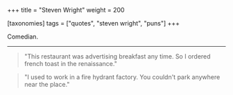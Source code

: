 +++
title = "Steven Wright"
weight = 200

[taxonomies]
tags = ["quotes", "steven wright", "puns"]
+++

Comedian.

---

> "This restaurant was advertising breakfast any time. So I ordered french toast in the renaissance."

> "I used to work in a fire hydrant factory. You couldn't park anywhere near
> the place."

